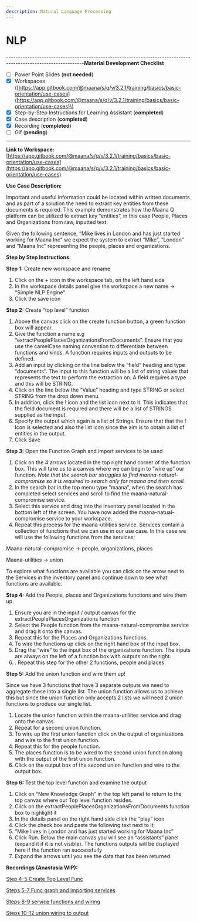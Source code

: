```yaml
---
description: Natural Language Processing
---
```


# NLP

---------------------------------------------------------------------------------------------------------------**Material Development Checklist**

* [ ] Power Point Slides \(**not needed**\)
* [x] Workspaces \([https://app.gitbook.com/@maana/s/q/v/3.2.1/training/basics/basic-orientation/use-cases](https://app.gitbook.com/@maana/s/q/v/3.2.1/training/basics/basic-orientation/use-cases)\)
* [x] Step-by-Step Instructions for Learning Assistant \(**completed**\)
* [x] Case description \(**completed**\)
* [x] Recording \(**completed**\)
* [ ] Gif \(**pending**\)

---------------------------------------------------------------------------------------------------------------

**Link to Workspace:** [https://app.gitbook.com/@maana/s/q/v/3.2.1/training/basics/basic-orientation/use-cases](https://app.gitbook.com/@maana/s/q/v/3.2.1/training/basics/basic-orientation/use-cases)



**Use Case Description:**  

Important and useful information could be located within written documents and as part of a solution the need to extract key entities from these documents is required.  This example demonstrates how the Maana Q platform can be utilized to extract key “entities”, in this case People, Places and Organizations from raw, inputted text.  

Given the following sentence, “Mike lives in London and has just started working for Maana Inc” we expect the system to extract “Mike”, “London” and “Maana Inc” representing the people, places and organizations.  

**Step by Step Instructions:** 

**Step 1:** Create new workspace and rename 

1. Click on the + icon in the workspace tab, on the left hand side 
2. In the workspace details panel give the workspace a new name -&gt; “Simple NLP Engine” 
3. Click the save icon  

**Step 2:** Create “top level” function 

1. Above the canvas click on the create function button, a green function box will appear.  
2. Give the function a name e.g “extractPeoplePlacesOrganizationsFromDocuments”.  Ensure that you use the camelCase naming convention to differentiate between functions and kinds.  A function requires inputs and outputs to be defined.   
3. Add an input by clicking on the line below the “field” heading and type “documents”.  The input to this function will be a list of string values that represents the text to perform the extraction on.  A field requires a type and this will be STRING.   
4. Click on the line below the “Value” heading and type STRING or select STRING from the drop down menu.  
5. In addition, click the ! icon and the list icon next to it.  This indicates that the field document is required and there will be a list of STRINGS supplied as the input. 
6. Specify the output which again is a list of Strings.  Ensure that that the ! Icon is selected and also the list icon since the aim is to obtain a list of entities in the output. 
7. Click Save 

**Step 3:** Open the Function Graph and import services to be used 

1. Click on the 4 arrows located in the top right hand corner of the function box. This will take us to a canvas where we can begin to “wire up” our function. _Note that the search bar struggles to find manna-natural-compromise so it is required to search only for maana and then scroll._ 
2. In the search bar in the top menu type “maana”, when the search has completed select services and scroll to find the maana-natural-compromise service.   
3. Select this service and drag into the inventory panel located in the bottom left of the screen.  You have now added the maana-natual-compromise service to your workspace.   
4. Repeat this process for the maana-utilities service. Services contain a collection of functions that we can use in our use case.  In this case we will use the following functions from the services; 

Maana-natural-compromise -&gt; people, organizations, places  

Maana-utilities -&gt; union 

To explore what functions are available you can click on the arrow next to the Services in the inventory panel and continue down to see what functions are available. 

**Step 4:** Add the People, places and Organizations functions and wire them up.

1. Ensure you are in the input / output canvas for the extractPeoplePlacesOrganizations function 
2. Select the People function from the maana-natural-compromise service and drag it onto the canvas.   
3. Repeat this for the Places and Organizations functions. 
4. To wire the functions up click on the right hand box of the input box.   
5. Drag the “wire” to the input box of the organizations function.  The inputs are always on the left of a function box with outputs on the right. 
6. . Repeat this step for the other 2 functions, people and places. 

**Step 5:** Add the union function and wire them up! 

Since we have 3 functions that have 3 separate outputs we need to aggregate these into a single list.  The union function allows us to achieve this but since the union function only accepts 2 lists we will need 2 union functions to produce our single list.  

1. Locate the union function within the maana-utiliites service and drag onto the canvas.  
2. Repeat for a second union function. 
3. To wire up the first union function click on the output of organizations and wire to the first union function.  
4. Repeat this for the people function.   
5. The places function is to be wired to the second union function along with the output of the first union function. 
6. Click on the output box of the second union function and wire to the output box. 

**Step 6:** Test the top level function and examine the output 

1. Click on “New Knowledge Graph” in the top left panel to return to the top canvas where our Top level function resides. 
2. Click on the extractPeoplePlacesOrganizationsFromDocuments function box to highlight it 
3. In the details panel on the right hand side click the “play” icon 
4. Click the check box and paste the following text next to it; 
5. “Mike lives in London and has just started working for Maana Inc” 
6. Click Run. Below the main canvas you will see an “assistants” panel \(expand it if it is not visible\). The functions outputs will be displayed here if the function ran successfully 
7. Expand the arrows until you see the data that has been returned. 



**Recordings \(Anastasia WIP\):**

[Step 4-5 Create Top Level Func](https://maanaimages.blob.core.windows.net/maana-q-documentation/QTraining_videos/nlp_gifs/Step%204-5%20Create%20Top%20Level%20Func.gif)

[Steps 5-7 Func graph and importing services](https://maanaimages.blob.core.windows.net/maana-q-documentation/QTraining_videos/nlp_gifs/Steps%205-7%20Func%20graph%20and%20importing%20services.gif)

[Steps 8-9 service functions and wiring](https://maanaimages.blob.core.windows.net/maana-q-documentation/QTraining_videos/nlp_gifs/Steps%208-9%20service%20functions%20and%20wiring.gif)

[Steps 10-12 union wiring to output](https://maanaimages.blob.core.windows.net/maana-q-documentation/QTraining_videos/nlp_gifs/steps%2010-12%20union%20wiring%20to%20output.gif)





